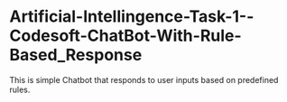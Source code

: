 # Artificial-Intellingence-Task-1--Codesoft-ChatBot-With-Rule-Based_Response
This is simple Chatbot that responds to user inputs based on predefined rules.

